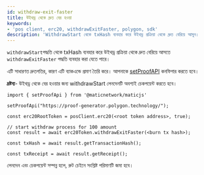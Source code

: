 ```yaml
---
id: withdraw-exit-faster
title: উইথড্র থেকে দ্রুত বের হওয়া
keywords:
- 'pos client, erc20, withdrawExitFaster, polygon, sdk'
description: 'WithdrawStart থেকে txHash ব্যবহার করে উইথড্র প্রক্রিয়া থেকে দ্রুত বেরিয়ে আসুন।'
---
```


`withdrawStart`পদ্ধতি থেকে txHash ব্যবহার করে উইথড্র প্রক্রিয়া থেকে দ্রুত বেরিয়ে আসতে `withdrawExitFaster` পদ্ধতি ব্যবহার করা যেতে পারে।

এটি সাধারণত দ্রুতগতির, কারণ এটি ব্যাকএন্ডে প্রমাণ তৈরি করে। আপনাকে [setProofAPI](/docs/develop/ethereum-polygon/matic-js/set-proof-api) কনফিগার করতে হবে।

**দ্রষ্টব্য**- উইথড্র থেকে বের হওয়ার জন্য withdrawStart লেনদেনটি অবশ্যই চেকপয়েন্ট করতে হবে।

```
import { setProofApi } from '@maticnetwork/maticjs'

setProofApi("https://proof-generator.polygon.technology/");

const erc20RootToken = posClient.erc20(<root token address>, true);

// start withdraw process for 100 amount
const result = await erc20Token.withdrawExitFaster(<burn tx hash>);

const txHash = await result.getTransactionHash();

const txReceipt = await result.getReceipt();

```

লেনদেন এবং চেকপয়েন্ট সম্পন্ন হলে, রুট চেইনে সংশ্লিষ্ট পরিমাণটি জমা হবে।
